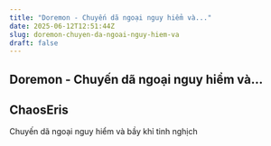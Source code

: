 ```yaml
---
title: "Doremon - Chuyến dã ngoại nguy hiểm và..."
date: 2025-06-12T12:51:44Z
slug: doremon-chuyen-da-ngoai-nguy-hiem-va
draft: false
---
```


## Doremon - Chuyến dã ngoại nguy hiểm và...

## ChaosEris

Chuyến dã ngoại nguy hiểm và  bầy khỉ tinh nghịch